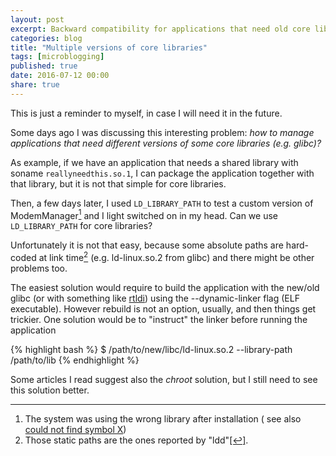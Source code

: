 ```yaml
---
layout: post
excerpt: Backward compatibility for applications that need old core libraries
categories: blog
title: "Multiple versions of core libraries"
tags: [microblogging]
published: true
date: 2016-07-12 00:00
share: true
---
```


This is just a reminder to myself, in case I will need it in the future.

Some days ago I was discussing this interesting problem: _how to manage applications that need different versions of some core libraries (e.g. glibc)?_

As example, if we have an application that needs a shared library with soname `reallyneedthis.so.1`, I can package the application together with that library, but it is not that simple for core libraries.

Then, a few days later, I used `LD_LIBRARY_PATH` to test a custom version of ModemManager<a rel="nofollow" href="#footnote1" id="ref_footnote1"><sup>1</sup></a> and I light switched on in my head. Can we use `LD_LIBRARY_PATH` for core libraries?

Unfortunately it is not that easy, because some absolute paths are hard-coded at link time<a rel="nofollow" href="#footnote2" id="ref_footnote1"><sup>2</sup></a> (e.g. ld-linux.so.2 from glibc) and there might be other problems too.

The easiest solution would require to build the application with the new/old glibc (or with something like [rtldi](http://bitwagon.com/rtldi/rtldi.html)) using the --dynamic-linker flag (ELF executable). However rebuild is not an option, usually, and then things get trickier. One solution would be to "instruct" the linker before running the application

{% highlight bash %}
$ /path/to/new/libc/ld-linux.so.2 --library-path /path/to/lib <binary>
{% endhighlight %}

Some articles I read suggest also the *chroot* solution, but I still need to see this solution better.

---

1. The system was using the wrong library after installation ( see also [could not find symbol X](http://clobrano.github.io/blog/undefined-symbol/))
2. Those static paths are the ones reported by "ldd"<a rel="nofollow" href="#ref_footnote2" id="footnote2">[↩]</a>.
